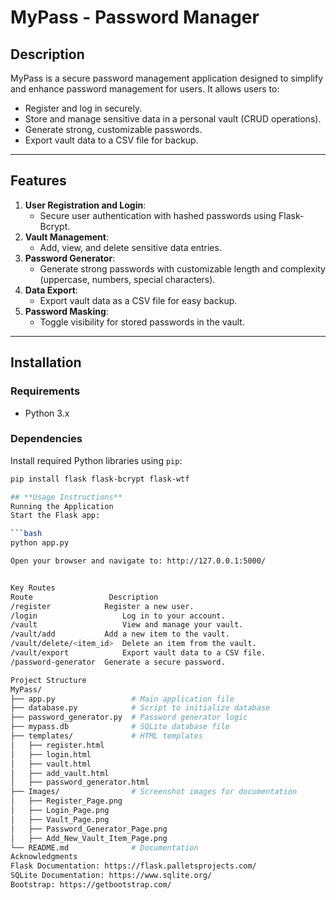 # **MyPass - Password Manager**

## **Description**
MyPass is a secure password management application designed to simplify and enhance password management for users. It allows users to:
- Register and log in securely.
- Store and manage sensitive data in a personal vault (CRUD operations).
- Generate strong, customizable passwords.
- Export vault data to a CSV file for backup.

---

## **Features**
1. **User Registration and Login**:
   - Secure user authentication with hashed passwords using Flask-Bcrypt.
2. **Vault Management**:
   - Add, view, and delete sensitive data entries.
3. **Password Generator**:
   - Generate strong passwords with customizable length and complexity (uppercase, numbers, special characters).
4. **Data Export**:
   - Export vault data as a CSV file for easy backup.
5. **Password Masking**:
   - Toggle visibility for stored passwords in the vault.

---

## **Installation**

### **Requirements**
- Python 3.x

### **Dependencies**
Install required Python libraries using `pip`:
```bash
pip install flask flask-bcrypt flask-wtf

## **Usage Instructions**
Running the Application
Start the Flask app:

```bash
python app.py

Open your browser and navigate to: http://127.0.0.1:5000/


Key Routes
Route	              Description
/register	         Register a new user.
/login	                 Log in to your account.
/vault	                 View and manage your vault.
/vault/add	         Add a new item to the vault.
/vault/delete/<item_id>	 Delete an item from the vault.
/vault/export	         Export vault data to a CSV file.
/password-generator	 Generate a secure password.

Project Structure
MyPass/
├── app.py                 # Main application file
├── database.py            # Script to initialize database
├── password_generator.py  # Password generator logic
├── mypass.db              # SQLite database file
├── templates/             # HTML templates
│   ├── register.html
│   ├── login.html
│   ├── vault.html
│   ├── add_vault.html
│   ├── password_generator.html
├── Images/                # Screenshot images for documentation
│   ├── Register_Page.png
│   ├── Login_Page.png
│   ├── Vault_Page.png
│   ├── Password_Generator_Page.png
│   ├── Add_New_Vault_Item_Page.png
└── README.md              # Documentation
Acknowledgments
Flask Documentation: https://flask.palletsprojects.com/
SQLite Documentation: https://www.sqlite.org/
Bootstrap: https://getbootstrap.com/

